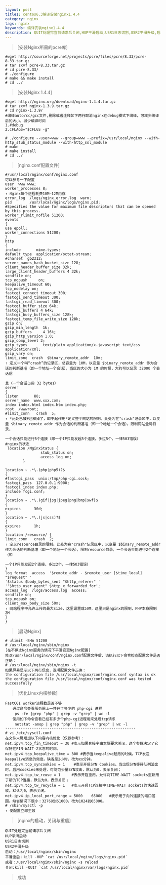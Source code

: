 ```yaml
---
layout: post
title1: centos6.3编译安装nginx1.4.4
category: nginx
tags: nginx
keywords: 编译安装nginx1.4.4
description: QUIT处理完当前请求后关闭,HUP平滑启动,USR1日志切割,USR2平滑升级,启动：/usr/local/nginx/sbin/nginx ,平滑重启：kill -HUP \`cat /usr/local/nginx/logs/nginx.pid\`,或者：/usr/local/nginx/sbin/nginx -s reload,关闭:kill -QUIT \`cat /usr/local/nginx/var/logs/nginx.pid\`
---
```


>[安装Nginx所需的pcre库]

	#wget http://sourceforge.net/projects/pcre/files/pcre/8.33/pcre-8.33.tar.gz
	# tar zxvf pcre-8.33.tar.gz
	# cd pcre-8.33/
	# ./configure
	# make && make install
	# cd ../

>[安装Nginx 1.4.4]

	#wget http://nginx.org/download/nginx-1.4.4.tar.gz
	# tar zxvf nginx-1.3.9.tar.gz
	# cd nginx-1.3.9/
	#编译auto/cc/gcc文件,删除或者注释如下两行取消nginx在debug模式下编译，可减少编译后的大小，减少编译时间
	1.#debug
	2.CFLAGS="$CFLGS -g"
	
	# ./configure --user=www --group=www --prefix=/usr/local/nginx --with-http_stub_status_module --with-http_ssl_module
	# make
	# make install
	# cd ../

>[nginx.conf配置文件]

	#/usr/local/nginx/conf/nginx.conf
	可以参考一下配置
	user  www www;
	worker_processes 8;
	↑ Nginx每个进程耗费10M~12M内存
	error_log  /logs/nginx_error.log  warn;
	pid        /usr/local/nginx/logs/nginx.pid;
	#Specifies the value for maximum file descriptors that can be opened by this process.
	worker_rlimit_nofile 51200;
	events
	{
	use epoll;
	worker_connections 51200;
	}
	http
	{
	include       mime.types;
	default_type  application/octet-stream;
	#charset  gb2312;
	server_names_hash_bucket_size 128;
	client_header_buffer_size 32k;
	large_client_header_buffers 4 32k;
	sendfile on;
	tcp_nopush     on;
	keepalive_timeout 60;
	tcp_nodelay on;
	fastcgi_connect_timeout 300;
	fastcgi_send_timeout 300;
	fastcgi_read_timeout 300;
	fastcgi_buffer_size 64k;
	fastcgi_buffers 4 64k;
	fastcgi_busy_buffers_size 128k;
	fastcgi_temp_file_write_size 128k;
	gzip on;
	gzip_min_length  1k;
	gzip_buffers     4 16k;
	gzip_http_version 1.0;
	gzip_comp_level 2;
	gzip_types       text/plain application/x-javascript text/css application/xml;
	gzip_vary on;
	limit_zone  crash  $binary_remote_addr  10m;
	↑ 定义一个叫“crash”的记录区，总容量为 10M，以变量 $binary_remote_addr 作为会话的判断基准（即一个地址一个会话），当区的大小为 1M 的时候，大约可以记录 32000 个会话信
	
	息（一个会话占用 32 bytes）
	server
	{
	listen       80;
	server_name  www.xxx.com;
	index index.html index.htm index.php;
	root  /wwwroot;
	#limit_conn   crash  5;
	↑ *此处已被#注释掉了，即不起作用*定义整个网站的限制。此处为在"crash"记录区中，以变量 $binary_remote_addr 作为会话的判断基准（即一个地址一个会话），限制网站全局目录，
	
	一个会话只能进行5个连接（即一个IP只能发起5个连接，多过5个，一律503错误）
	#nginx的状态
	 location /NginxStatus {
	                stub_status on;
	                access_log on;
	        }
	
	location ~ .*\.(php|php5)?$
	{
	#fastcgi_pass  unix:/tmp/php-cgi.sock;
	fastcgi_pass  127.0.0.1:9000;
	fastcgi_index index.php;
	include fcgi.conf;
	}
	location ~ .*\.(gif|jpg|jpeg|png|bmp|swf)$
	{
	expires      30d;
	}
	location ~ .*\.(js|css)?$
	{
	expires      1h;
	}
	location /resource/ {
	limit_conn   crash  2;
	↑ 定义resource目录的限制。此处为在"crash"记录区中，以变量 $binary_remote_addr 作为会话的判断基准（即一个地址一个会话），限制resource目录，一个会话只能进行2个连接（即
	
	一个IP只能发起2个连接，多过2个，一律503错误）
	}
	log_format  access  '$remote_addr - $remote_user [$time_local] "$request" '
	'$status $body_bytes_sent "$http_referer" '
	'"$http_user_agent" $http_x_forwarded_for';
	access_log  /logs/access.log  access;
	sendfile on;
	tcp_nopush on;
	client_max_body_size 50m;
	↑ 网站程序中允许上传的最大size，这里设置成50M，这里只是nginx的限制，PHP本身限制2M
	}
	}

>[启动Nginx]

	# ulimit -SHn 51200
	# /usr/local/nginx/sbin/nginx
	[在不停止Nginx服务的情况下平滑变更Nginx配置]
	修改/usr/local/nginx/conf/nginx.conf配置文件后，请执行以下命令检查配置文件是否正确：
	# /usr/local/nginx/sbin/nginx -t
	如果屏幕显示以下两行信息，说明配置文件正确：
	the configuration file /usr/local/nginx/conf/nginx.conf syntax is ok
	the configuration file /usr/local/nginx/conf/nginx.conf was tested successfully

>[优化Linux内核参数]

	FastCGI worker进程数是否不够
	　　通过命令查看服务器上一共开了多少的 php-cgi 进程
	　　 ps -fe |grep "php" | grep -v "grep" | wc -l
	　　使用如下命令查看已经有多少个php-cgi进程用来处理tcp请求
	　　 netstat -anop | grep "php" | grep -v "grep" | wc -l
	-----------------------------------------------------------
	# vi /etc/sysctl.conf
	在文件末尾增加以下内容内核优化（仅做参考）：
	net.ipv4.tcp_fin_timeout = 30 #表示如果套接字由本端要求关闭，这个参数决定了它保持在FIN-WAIT-2状态的时间。
	net.ipv4.tcp_keepalive_time = 300 #表示当keepalive起用的时候，TCP发送keepalive消息的频度。缺省是2小时，改为xx分钟。
	net.ipv4.tcp_syncookies = 1    #表示开启SYN Cookies。当出现SYN等待队列溢出时，启用cookies来处理，可防范少量SYN攻击，默认为0，表示关闭；
	net.ipv4.tcp_tw_reuse = 1     #表示开启重用。允许将TIME-WAIT sockets重新用于新的TCP连接，默认为0，表示关闭；
	net.ipv4.tcp_tw_recycle = 1   #表示开启TCP连接中TIME-WAIT sockets的快速回收，默认为0，表示关闭。
	net.ipv4.ip_local_port_range = 5000    65000   #表示用于向外连接的端口范围。缺省情况下很小：32768到61000，改为1024到65000。
	# /sbin/sysctl -p
	↑ 使配置立即生效

>[nginx的启动，关闭与重启]

	QUIT处理完当前请求后关闭
	HUP平滑启动
	USR1日志切割
	USR2平滑升级
	启动：/usr/local/nginx/sbin/nginx 
	平滑重启：kill -HUP `cat /usr/local/nginx/logs/nginx.pid`
	或者：/usr/local/nginx/sbin/nginx -s reload
	关闭:kill -QUIT `cat /usr/local/nginx/var/logs/nginx.pid`

>成功
